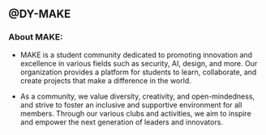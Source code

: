 ## @DY-MAKE

### About MAKE:

- MAKE is a student community dedicated to promoting innovation and excellence in various fields such as security, AI, design, and more. Our organization provides a platform for students to learn, collaborate, and create projects that make a difference in the world.

- As a community, we value diversity, creativity, and open-mindedness, and strive to foster an inclusive and supportive environment for all members. Through our various clubs and activities, we aim to inspire and empower the next generation of leaders and innovators.

